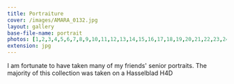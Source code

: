 ```yaml
---
title: Portraiture
cover: /images/AMARA_0132.jpg
layout: gallery
base-file-name: portrait
photos: [1,2,3,4,5,6,7,8,9,10,11,12,13,14,15,16,17,18,19,20,21,22,23,24,25,26,27,28,29,30,31,32,33,34,35]
extension: jpg
---
```


I am fortunate to have taken many of my friends' senior portraits. The majority of this collection was taken on a Hasselblad H4D

